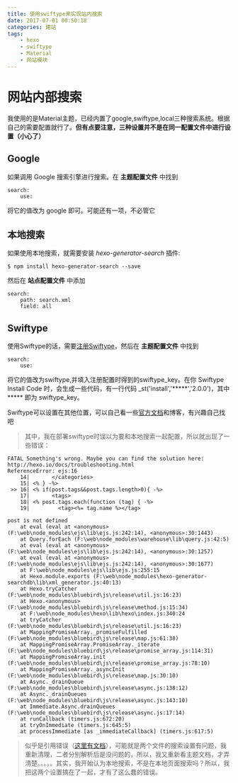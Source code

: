 ```yaml
---
title: 使用swiftype来实现站内搜索
date: 2017-07-01 00:50:18
categories: 建站
tags: 
	- hexo
	- swiftype
	- Material
	- 网站模块
---
```

# 网站内部搜索
我使用的是Material主题，已经内置了google,swiftype,local三种搜索系统。根据自己的需要配置就行了。**但有点要注意，三种设置并不是在同一配置文件中进行设置（小心了）**

## Google
如果调用 Google 搜索引擎进行搜索。在 **主题配置文件** 中找到

    search: 
		use: 
将它的值改为 google 即可。可能还有一项，不必管它

## 本地搜索
如果使用本地搜索，就需要安装 *hexo-generator-search* 插件:
    
	$ npm install hexo-generator-search --save
然后在 **站点配置文件** 中添加
	
	search:
		path: search.xml
		field: all
## Swiftype
使用Swiftype的话，需要[注册Swiftype](https://swiftype.com/)，然后在 **主题配置文件** 中找到

    search: 
		use: 
将它的值改为swiftype,并填入注册配置时得到的swiftype_key。在你 Swiftype Install Code 时，会生成一些代码，有一行代码 _st('install','*****','2.0.0')，其中 ***** 即为 swiftype_key。

Swiftype可以设置在其他位置，可以自己看一些[官方文档](https://swiftype.com/documentation/)和博客，有兴趣自己找吧

> 其中，我在部署swiftype时误以为要和本地搜索一起配置，所以就出现了一些错误：

	FATAL Something's wrong. Maybe you can find the solution here: http://hexo.io/docs/troubleshooting.html
	ReferenceError: ejs:16
	    14|       </categories>
	    15| <% } -%>
	 >> 16| <% if(post.tags&&post.tags.length>0){ -%>
	    17|       <tags>
	    18| <% post.tags.each(function (tag) { -%>
	    19|         <tag><%= tag.name %></tag>
	
	post is not defined
	    at eval (eval at <anonymous> (F:\web\node_modules\ejs\lib\ejs.js:242:14), <anonymous>:30:1443)
	    at Query.forEach (F:\web\node_modules\warehouse\lib\query.js:42:5)
	    at eval (eval at <anonymous> (F:\web\node_modules\ejs\lib\ejs.js:242:14), <anonymous>:30:1257)
	    at eval (eval at <anonymous> (F:\web\node_modules\ejs\lib\ejs.js:242:14), <anonymous>:30:1677)
	    at F:\web\node_modules\ejs\lib\ejs.js:255:15
	    at Hexo.module.exports (F:\web\node_modules\hexo-generator-searchdb\lib\xml_generator.js:40:13)
	    at Hexo.tryCatcher (F:\web\node_modules\bluebird\js\release\util.js:16:23)
	    at Hexo.<anonymous> (F:\web\node_modules\bluebird\js\release\method.js:15:34)
	    at F:\web\node_modules\hexo\lib\hexo\index.js:340:24
	    at tryCatcher (F:\web\node_modules\bluebird\js\release\util.js:16:23)
	    at MappingPromiseArray._promiseFulfilled (F:\web\node_modules\bluebird\js\release\map.js:61:38)
	    at MappingPromiseArray.PromiseArray._iterate (F:\web\node_modules\bluebird\js\release\promise_array.js:114:31)
	    at MappingPromiseArray.init (F:\web\node_modules\bluebird\js\release\promise_array.js:78:10)
	    at MappingPromiseArray._asyncInit (F:\web\node_modules\bluebird\js\release\map.js:30:10)
	    at Async._drainQueue (F:\web\node_modules\bluebird\js\release\async.js:138:12)
	    at Async._drainQueues (F:\web\node_modules\bluebird\js\release\async.js:143:10)
	    at Immediate.Async.drainQueues (F:\web\node_modules\bluebird\js\release\async.js:17:14)
	    at runCallback (timers.js:672:20)
	    at tryOnImmediate (timers.js:645:5)
	    at processImmediate [as _immediateCallback] (timers.js:617:5)
> 似乎是引用错误（[这里有文档](https://developer.mozilla.org/zh-CN/docs/Web/JavaScript/Reference/Global_Objects/ReferenceError)），可能就是两个文件的搜索设置有问题，我重新清理，二者分别解析后是没问题的，所以，我又重新看主题文档，才弄清楚。。。。。其实，我开始认为本地搜索，不是在本地页面搜索吗？所以，我把这两个设置搞在了一起，才有了这么蠢的错误。